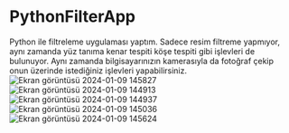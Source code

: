# PythonFilterApp
Python ile filtreleme uygulaması yaptım. Sadece resim filtreme yapmıyor, aynı zamanda yüz tanıma kenar tespiti köşe tespiti gibi işlevleri de bulunuyor. Aynı zamanda bilgisayarınızın kamerasıyla da fotoğraf çekip onun üzerinde istediğiniz işlevleri yapabilirsiniz.
![Ekran görüntüsü 2024-01-09 145827](https://github.com/Wishes38/PythonFilterApp/assets/128033844/e9bc5900-b3c3-48a5-9143-9f051d7ceb3f)![Ekran görüntüsü 2024-01-09 144913](https://github.com/Wishes38/PythonFilterApp/assets/128033844/561947b3-efa6-4bd4-b35f-a345ceb016fa)
![Ekran görüntüsü 2024-01-09 144937](https://github.com/Wishes38/PythonFilterApp/assets/128033844/95a53c62-2cb1-4e9d-b929-53519b697b33)
![Ekran görüntüsü 2024-01-09 145036](https://github.com/Wishes38/PythonFilterApp/assets/128033844/62576c10-a8b6-40dd-907c-84962672dee4)
![Ekran görüntüsü 2024-01-09 145624](https://github.com/Wishes38/PythonFilterApp/assets/128033844/828fc505-f259-49e7-bb16-6746d37ea775)


